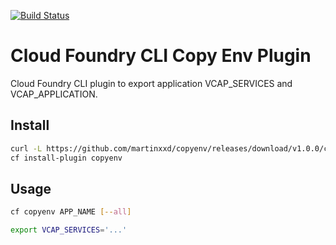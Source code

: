[![Build Status](https://travis-ci.com/martinxxd/copyenv.svg?branch=master)](https://travis-ci.com/martinxxd/copyenv)

# Cloud Foundry CLI Copy Env Plugin

Cloud Foundry CLI plugin to export application VCAP_SERVICES and VCAP_APPLICATION.

## Install

```bash
curl -L https://github.com/martinxxd/copyenv/releases/download/v1.0.0/copyenv_1.0.0_darwin_amd64.tar.gz | tar -zxvf copyenv
cf install-plugin copyenv
```

## Usage

```bash
cf copyenv APP_NAME [--all]

export VCAP_SERVICES='...'
```
